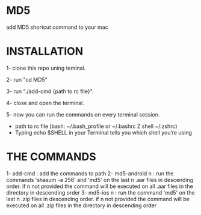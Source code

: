 # MD5
add MD5 shortcut command to your mac

# INSTALLATION

1- clone this repo uning teminal. 

2- run "cd MD5"   

3- run "./add-cmd {path to rc file}". 

4- close and open the terminal. 

5- now you can run the commands on every terminal session. 

* path to rc file (bash: ~/.bash_profile or ~/.bashrc Z shell ~/.zshrc)
* Typing echo $SHELL in your Terminal tells you which shell you’re using


# THE COMMANDS 
1- add-cmd : add the commands to path 
2- md5-android n : run the commands 'shasum -a 256' and 'md5' on the last n .aar files in descending order. if n not provided the command will be executed on all .aar files in the directory in descending order
3- md5-ios n : run the command 'md5' on the last n .zip files in descending order. if n not provided the command will be executed on all .zip files in the directory in descending order

